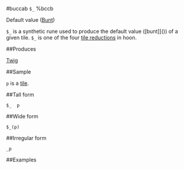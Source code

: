 #buccab `$_` %bccb

Default value ([Bunt]())

`$_` is a synthetic rune used to produce the default value ([bunt]]()) of a given tile. `$_` is one of the four [tile reductions]() in hoon.

##Produces

[Twig]()

##Sample

`p` is a [tile]().

##Tall form

    $_  p

##Wide form

    $_(p)

##Irregular form

    _p

##Examples



